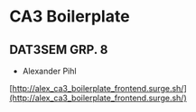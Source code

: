 # CA3 Boilerplate

## DAT3SEM GRP. 8
- Alexander Pihl

[http://alex_ca3_boilerplate_frontend.surge.sh/](http://alex_ca3_boilerplate_frontend.surge.sh/)

